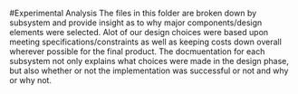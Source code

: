 #Experimental Analysis
The files in this folder are broken down by subsystem and provide insight as to why major components/design elements were selected. Alot of our design choices 
were based upon meeting specifications/constraints as well as keeping costs down overall wherever possible for the final product. The docmuentation for each subsystem 
not only explains what choices were made in the design phase, but also whether or not the implementation was successful or not and why or why not. 
